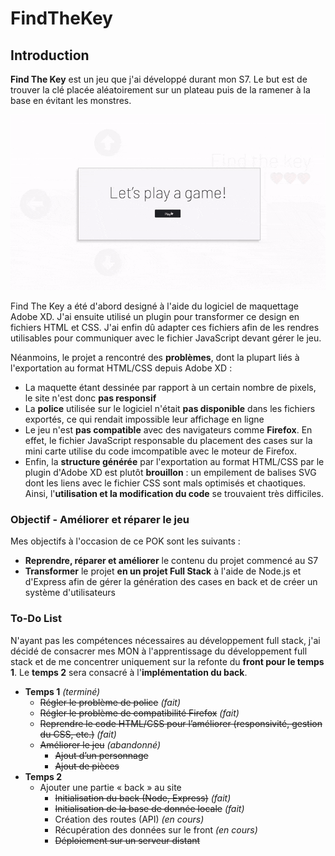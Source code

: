 # FindTheKey

## Introduction

**Find The Key** est un jeu que j'ai développé durant mon S7. Le but est de trouver la clé placée aléatoirement sur un plateau puis de la ramener à la base en évitant les monstres.

![Image Find The Key](FindTheKey.gif)

Find The Key a été d'abord designé à l'aide du logiciel de maquettage Adobe XD. J'ai ensuite utilisé un plugin pour transformer ce design en fichiers HTML et CSS. J'ai enfin dû adapter ces fichiers afin de les rendres utilisables pour communiquer avec le fichier JavaScript devant gérer le jeu.

Néanmoins, le projet a rencontré des **problèmes**, dont la plupart liés à l'exportation au format HTML/CSS depuis Adobe XD :

- La maquette étant dessinée par rapport à un certain nombre de pixels, le site n'est donc **pas responsif**
- La **police** utilisée sur le logiciel n'était **pas disponible** dans les fichiers exportés, ce qui rendait impossible leur affichage en ligne
- Le jeu n'est **pas compatible** avec des navigateurs comme **Firefox**. En effet, le fichier JavaScript responsable du placement des cases sur la mini carte utilise du code imcompatible avec le moteur de Firefox.
- Enfin, la **structure générée** par l'exportation au format HTML/CSS par le plugin d'Adobe XD est plutôt **brouillon** : un empilement de balises SVG dont les liens avec le fichier CSS sont mals optimisés et chaotiques. Ainsi, l'**utilisation et la modification du code** se trouvaient très difficiles.

### Objectif - Améliorer et réparer le jeu

Mes objectifs à l'occasion de ce POK sont les suivants :

- **Reprendre, réparer et améliorer** le contenu du projet commencé au S7
- **Transformer** le projet **en un projet Full Stack** à l'aide de Node.js et d'Express afin de gérer la génération des cases en back et de créer un système d'utilisateurs

### To-Do List

N'ayant pas les compétences nécessaires au développement full stack, j'ai décidé de consacrer mes MON à l'apprentissage du développement full stack et de me concentrer uniquement sur la refonte du **front pour le temps 1**. Le **temps 2** sera consacré à l'**implémentation du back**.

- **Temps 1** *(terminé)*
  - ~~Régler le problème de police~~ *(fait)*
  - ~~Régler le problème de compatibilité Firefox~~ *(fait)*
  - ~~Reprendre le code HTML/CSS pour l’améliorer (responsivité, gestion du CSS, etc.)~~ *(fait)*
  - ~~Améliorer le jeu~~ *(abandonné)*
    - ~~Ajout d’un personnage~~
    - ~~Ajout de pièces~~
- **Temps 2**
  - Ajouter une partie « back » au site
    - ~~Initialisation du back (Node, Express)~~ *(fait)*
    - ~~Initialisation de la base de donnée locale~~ *(fait)*
    - Création des routes (API) *(en cours)*
    - Récupération des données sur le front *(en cours)*
    - ~~Déploiement sur un serveur distant~~
